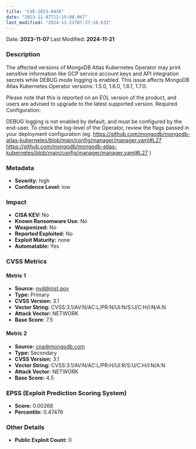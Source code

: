 ```yaml
---
title: "CVE-2023-0436"
date: "2023-11-07T12:15:08.067"
last_modified: "2024-11-21T07:37:10.633"
---
```


Date: **2023-11-07** Last Modified: **2024-11-21**

### Description  
The affected versions of MongoDB Atlas Kubernetes Operator may print sensitive information like GCP service account keys and API integration secrets while DEBUG mode logging is enabled. This issue affects MongoDB Atlas Kubernetes Operator versions: 1.5.0, 1.6.0, 1.6.1, 1.7.0.

Please note that this is reported on an EOL version of the product, and users are advised to upgrade to the latest supported version.
Required Configuration: 

DEBUG logging is not enabled by default, and must be configured by the end-user. To check the log-level of the Operator, review the flags passed in your deployment configuration (eg.  https://github.com/mongodb/mongodb-atlas-kubernetes/blob/main/config/manager/manager.yaml#L27 https://github.com/mongodb/mongodb-atlas-kubernetes/blob/main/config/manager/manager.yaml#L27 )



### Metadata  
- **Severity:** high
- **Confidence Level:** low

### Impact  
- **CISA KEV:** No
- **Known Ransomware Use:** No
- **Weaponized:** No
- **Reported Exploited:** No
- **Exploit Maturity:** none
- **Automatable:** Yes

### CVSS Metrics  

#### Metric 1
- **Source:** nvd@nist.gov
- **Type:** Primary
- **CVSS Version:** 3.1
- **Vector String:** CVSS:3.1/AV:N/AC:L/PR:N/UI:N/S:U/C:H/I:N/A:N
- **Attack Vector:** NETWORK
- **Base Score:** 7.5

#### Metric 2
- **Source:** cna@mongodb.com
- **Type:** Secondary
- **CVSS Version:** 3.1
- **Vector String:** CVSS:3.1/AV:N/AC:L/PR:H/UI:R/S:U/C:H/I:N/A:N
- **Attack Vector:** NETWORK
- **Base Score:** 4.5


### EPSS (Exploit Prediction Scoring System)  
- **Score:** 0.00268
- **Percentile:** 0.47476

### Other Details  
- **Public Exploit Count:** 0
